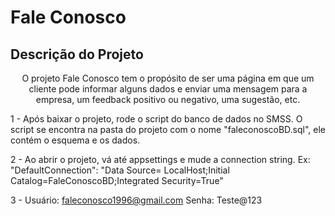 # Fale Conosco

## Descrição do Projeto

<p align="center">O projeto Fale Conosco tem o propósito de ser uma página em que um cliente pode informar alguns dados e enviar uma mensagem para a empresa, um feedback positivo ou negativo, uma sugestão, etc.</p>

1 - Após baixar o projeto, rode o script do banco de dados no SMSS. O script se encontra na pasta do projeto com o nome 
      "faleconoscoBD.sql", ele contém o esquema e os dados.

2 - Ao abrir o projeto, vá até appsettings e mude a connection string.
      Ex: "DefaultConnection": "Data Source= LocalHost;Initial Catalog=FaleConoscoBD;Integrated Security=True"
      
3 - Usuário: faleconosco1996@gmail.com
    Senha: Teste@123
